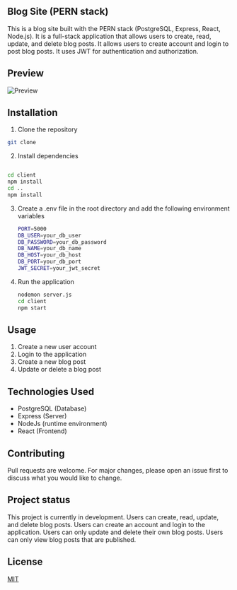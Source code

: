 ## Blog Site (PERN stack)

This is a blog site built with the PERN stack (PostgreSQL, Express, React, Node.js). It is a full-stack application that allows users to create, read, update, and delete blog posts. It allows users to create account and login to post blog posts. It uses JWT for authentication and authorization.

## Preview

![Preview]()

## Installation

1. Clone the repository

```bash
git clone
```

2. Install dependencies

```bash

cd client
npm install
cd ..
npm install
```

3. Create a .env file in the root directory and add the following environment variables

    ```bash
    PORT=5000
    DB_USER=your_db_user
    DB_PASSWORD=your_db_password
    DB_NAME=your_db_name
    DB_HOST=your_db_host
    DB_PORT=your_db_port
    JWT_SECRET=your_jwt_secret
    ```

4. Run the application

    ```bash
    nodemon server.js
    cd client
    npm start
    ```

## Usage

1. Create a new user account
2. Login to the application
3. Create a new blog post
4. Update or delete a blog post

## Technologies Used

- PostgreSQL (Database)
- Express (Server)
- NodeJs (runtime environment)
- React (Frontend)

## Contributing

Pull requests are welcome. For major changes, please open an issue first to discuss what you would like to change.

## Project status

This project is currently in development. Users can create, read, update, and delete blog posts. Users can create an account and login to the application. Users can only update and delete their own blog posts. Users can only view blog posts that are published.

## License

[MIT](https://choosealicense.com/licenses/mit/)




